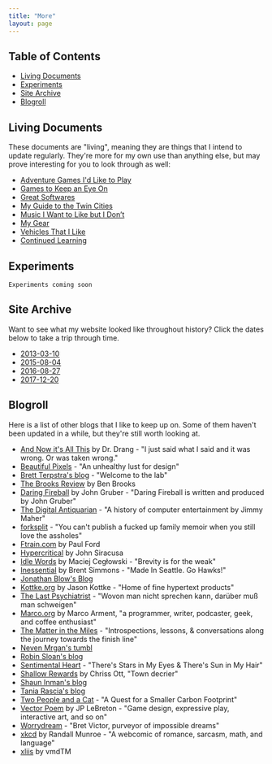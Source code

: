 ```yaml
---
title: "More"
layout: page
---
```


## Table of Contents

- [Living Documents][1]
- [Experiments][2]
- [Site Archive][3]
- [Blogroll][4]

## <a name="living-documents">Living Documents</a>

These documents are "living", meaning they are things that I intend to update regularly. They're more for my own use than anything else, but may prove interesting for you to look through as well:

- [Adventure Games I'd Like to Play][5]
- [Games to Keep an Eye On][6]
- [Great Softwares][7]
- [My Guide to the Twin Cities][8]
- [Music I Want to Like but I Don’t][9]
- [My Gear][10]
- [Vehicles That I Like][11]
- [Continued Learning][12]

<!-- - [hisaac’s Rules for Social Etiquette][4] -->

## <a name="experiments">Experiments</a>

`Experiments coming soon`

## <a name="site-archive">Site Archive</a>

Want to see what my website looked like throughout history? Click the dates below to take a trip through time.

- [2013-03-10][13]
- [2015-08-04][14]
- [2016-08-27][15]
- [2017-12-20][16]

## <a name="blogroll">Blogroll</a>

Here is a list of other blogs that I like to keep up on. Some of them haven't been updated in a while, but they're still worth looking at.

- [And Now it's All This][17] by Dr. Drang - "I just said what I said and it was wrong. Or was taken wrong."
- [Beautiful Pixels][18] - "An unhealthy lust for design"
- [Brett Terpstra's blog][19] - "Welcome to the lab"
- [The Brooks Review][20] by Ben Brooks
- [Daring Fireball][21] by John Gruber - "Daring Fireball is written and produced by John Gruber"
- [The Digital Antiquarian][22] - "A history of computer entertainment by Jimmy Maher"
- [forksplit][23] - "You can't publish a fucked up family memoir when you still love the assholes"
- [Ftrain.com][24] by Paul Ford
- [Hypercritical][25] by John Siracusa
- [Idle Words][26] by Maciej Cegłowski - "Brevity is for the weak"
- [Inessential][27] by Brent Simmons - "Made In Seattle. Go Hawks!"
- [Jonathan Blow's Blog][28]
- [Kottke.org][29] by Jason Kottke - "Home of fine hypertext products"
- [The Last Psychiatrist][30] - "Wovon man nicht sprechen kann, darüber muß man schweigen"
- [Marco.org][31] by Marco Arment, "a programmer, writer, podcaster, geek, and coffee enthusiast"
- [The Matter in the Miles][32] - "Introspections, lessons, & conversations along the journey towards the finish line"
- [Neven Mrgan's tumbl][33]
- [Robin Sloan's blog][34]
- [Sentimental Heart][35] - "There's Stars in My Eyes & There's Sun in My Hair"
- [Shallow Rewards][36] by Chriss Ott, "Town decrier"
- [Shaun Inman's blog][37]
- [Tania Rascia's blog][38]
- [Two People and a Cat][39] - "A Quest for a Smaller Carbon Footprint"
- [Vector Poem][40] by JP LeBreton - "Game design, expressive play, interactive art, and so on"
- [Worrydream][41] - "Bret Victor, purveyor of impossible dreams"
- [xkcd][42] by Randall Munroe - "A webcomic of romance, sarcasm, math, and language"
- [xliis][43] by vmdTM

[1]:	#living-documents
[2]:	#experiments
[3]:	#site-archive
[4]:	#blogroll
[5]:	./living-documents/adventure-games-id-like-to-play.html
[6]:	./living-documents/games-to-keep-an-eye-on.html
[7]:	./living-documents/great-softwares.html
[8]:	./living-documents/my-guide-to-the-twin-cities.html
[9]:	./living-documents/music-i-want-to-like-but-i-dont.html
[10]:	./living-documents/my-gear.html
[11]:	./living-documents/vehicles-that-i-like.html
[12]:	https://www.evernote.com/shard/s3/sh/9ef6d64b-4363-4d21-9d40-7c2d1a15439c/b19f5ac0c6334fac04305f4ffb4501e4
[13]:	/site-archive/2013-03-10/
[14]:	/site-archive/2015-08-04/
[15]:	/site-archive/2016-08-27/
[16]:	/site-archive/2017-12-20/
[17]:	http://leancrew.com/all-this/
[18]:	https://beautifulpixels.com
[19]:	http://brettterpstra.com
[20]:	https://brooksreview.net
[21]:	https://daringfireball.net
[22]:	https://www.filfre.net
[23]:	http://forksplit.blogspot.com
[24]:	http://www.ftrain.com
[25]:	http://hypercritical.co
[26]:	http://idlewords.com
[27]:	http://inessential.com
[28]:	http://number-none.com/blow/blog/
[29]:	https://kottke.org
[30]:	https://thelastpsychiatrist.com
[31]:	https://marco.org
[32]:	http://matterinthemiles.blogspot.com
[33]:	http://mrgan.tumblr.com
[34]:	https://www.robinsloan.com/notes/
[35]:	https://krdugan.wordpress.com
[36]:	https://medium.com/@shallowrewards
[37]:	https://shauninman.com/blog
[38]:	https://www.taniarascia.com
[39]:	http://twopeopleandacat.com
[40]:	http://vectorpoem.com/news/
[41]:	http://worrydream.com
[42]:	https://xkcd.com
[43]:	https://xliis.com
